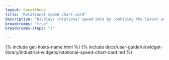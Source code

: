 ```yaml
---
layout: docwithnav
title: "Rotational speed chart card"
description: "Displays rotational speed data by combining the latest and aggregated values with an optional simplified chart."
breadcrumbs: "true"
breadcrumbs-steps: "2"

---
```

{% include get-hosts-name.html %}
{% include docs/user-guide/ui/widget-library/industrial-widgets/rotational-speed-chart-card.md %}

